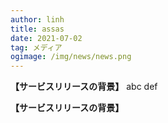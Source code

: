 ---author: linhtitle: assasdate: 2021-07-02tag: メディアogimage: /img/news/news.png---
 **【サービスリリースの背景】** 
abc 
def 
 **【サービスリリースの背景】** 
